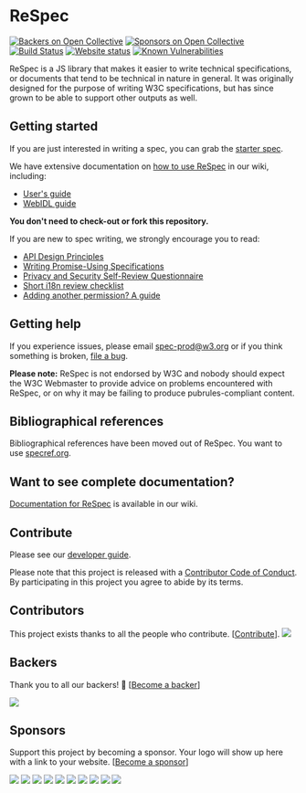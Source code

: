 # ReSpec

[![Backers on Open Collective](https://opencollective.com/respec/backers/badge.svg)](#backers)
[![Sponsors on Open Collective](https://opencollective.com/respec/sponsors/badge.svg)](#sponsors)
[![Build Status](https://github.com/w3c/respec/workflows/Node%20CI/badge.svg?branch=develop)](https://github.com/w3c/respec/actions?query=workflow%3A%22Node+CI%22+branch%3Adevelop)
[![Website status](https://img.shields.io/github/workflow/status/marcoscaceres/respec.org/Health%20Check?label=respec.org&logo=curl)](https://github.com/marcoscaceres/respec.org/actions?query=workflow%3A%22Health+Check%22)
[![Known Vulnerabilities](https://snyk.io/test/github/w3c/respec/badge.svg)](https://snyk.io/test/github/w3c/respec)

ReSpec is a JS library that makes it easier to write technical specifications, or documents
that tend to be technical in nature in general. It was originally designed for the purpose
of writing W3C specifications, but has since grown to be able to support other outputs as
well.

## Getting started

If you are just interested in writing a spec, you can grab the [starter spec](examples/starter.html).

We have extensive documentation on [how to use ReSpec](https://github.com/w3c/respec/wiki) in our wiki, including:  

  * [User's guide](https://github.com/w3c/respec/wiki/ReSpec-Editor's-Guide)
  * [WebIDL guide](https://github.com/w3c/respec/wiki/WebIDL-Guide)

**You don't need to check-out or fork this repository.**

If you are new to spec writing, we strongly encourage you to read:

  * [API Design Principles](https://w3ctag.github.io/design-principles/)
  * [Writing Promise-Using Specifications](https://www.w3.org/2001/tag/doc/promises-guide)
  * [Privacy and Security Self-Review Questionnaire](https://w3ctag.github.io/security-questionnaire/)
  * [Short i18n review checklist](https://www.w3.org/International/techniques/shortchecklist.html)
  * [Adding another permission? A guide](https://github.com/w3cping/adding-permissions/blob/master/README.md)

## Getting help

If you experience issues, please email [spec-prod@w3.org](mailto:spec-prod@w3.org) or
if you think something is broken, [file a bug](https://github.com/w3c/respec/issues).

**Please note:** ReSpec is not endorsed by W3C and nobody should expect the W3C Webmaster to provide advice on
problems encountered with ReSpec, or on why it may be failing to produce pubrules-compliant
content.

## Bibliographical references

Bibliographical references have been moved out of ReSpec. You want to use
[specref.org](http://www.specref.org/).

## Want to see complete documentation?

[Documentation for ReSpec](https://github.com/w3c/respec/wiki) is available in our wiki.

## Contribute

Please see our [developer guide](https://github.com/w3c/respec/wiki/Developers-Guide). 

Please note that this project is released with a [Contributor Code of Conduct](CODE_OF_CONDUCT.md). By participating in this project you agree to abide by its terms.

## Contributors

This project exists thanks to all the people who contribute. [[Contribute](CONTRIBUTING.md)].
<a href="https://github.com/w3c/respec/graphs/contributors"><img src="https://opencollective.com/respec/contributors.svg?width=890&button=false" /></a>


## Backers

Thank you to all our backers! 🙏 [[Become a backer](https://opencollective.com/respec#backer)]

<a href="https://opencollective.com/respec#backers" target="_blank"><img src="https://opencollective.com/respec/backers.svg?width=890"></a>


## Sponsors

Support this project by becoming a sponsor. Your logo will show up here with a link to your website. [[Become a sponsor](https://opencollective.com/respec#sponsor)]

<a href="https://opencollective.com/respec/sponsor/0/website" target="_blank"><img src="https://opencollective.com/respec/sponsor/0/avatar.svg"></a>
<a href="https://opencollective.com/respec/sponsor/1/website" target="_blank"><img src="https://opencollective.com/respec/sponsor/1/avatar.svg"></a>
<a href="https://opencollective.com/respec/sponsor/2/website" target="_blank"><img src="https://opencollective.com/respec/sponsor/2/avatar.svg"></a>
<a href="https://opencollective.com/respec/sponsor/3/website" target="_blank"><img src="https://opencollective.com/respec/sponsor/3/avatar.svg"></a>
<a href="https://opencollective.com/respec/sponsor/4/website" target="_blank"><img src="https://opencollective.com/respec/sponsor/4/avatar.svg"></a>
<a href="https://opencollective.com/respec/sponsor/5/website" target="_blank"><img src="https://opencollective.com/respec/sponsor/5/avatar.svg"></a>
<a href="https://opencollective.com/respec/sponsor/6/website" target="_blank"><img src="https://opencollective.com/respec/sponsor/6/avatar.svg"></a>
<a href="https://opencollective.com/respec/sponsor/7/website" target="_blank"><img src="https://opencollective.com/respec/sponsor/7/avatar.svg"></a>
<a href="https://opencollective.com/respec/sponsor/8/website" target="_blank"><img src="https://opencollective.com/respec/sponsor/8/avatar.svg"></a>
<a href="https://opencollective.com/respec/sponsor/9/website" target="_blank"><img src="https://opencollective.com/respec/sponsor/9/avatar.svg"></a>
 
